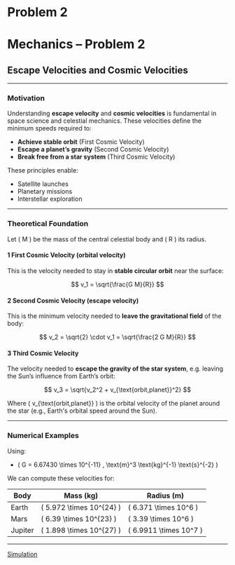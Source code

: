 # Problem 2
# Mechanics – Problem 2

## Escape Velocities and Cosmic Velocities

---

###  Motivation

Understanding **escape velocity** and **cosmic velocities** is fundamental in space science and celestial mechanics. These velocities define the minimum speeds required to:

- **Achieve stable orbit** (First Cosmic Velocity)
- **Escape a planet’s gravity** (Second Cosmic Velocity)
- **Break free from a star system** (Third Cosmic Velocity)

These principles enable:

- Satellite launches  
- Planetary missions  
- Interstellar exploration

---

### Theoretical Foundation

Let \( M \) be the mass of the central celestial body and \( R \) its radius.

#### **1 First Cosmic Velocity** (orbital velocity)

This is the velocity needed to stay in **stable circular orbit** near the surface:

$$
v_1 = \sqrt{\frac{G M}{R}}
$$

#### **2 Second Cosmic Velocity** (escape velocity)

This is the minimum velocity needed to **leave the gravitational field** of the body:

$$
v_2 = \sqrt{2} \cdot v_1 = \sqrt{\frac{2 G M}{R}}
$$

#### **3 Third Cosmic Velocity**

The velocity needed to **escape the gravity of the star system**, e.g. leaving the Sun’s influence from Earth’s orbit:

$$
v_3 = \sqrt{v_2^2 + v_{\text{orbit,planet}}^2}
$$

Where \( v_{\text{orbit,planet}} \) is the orbital velocity of the planet around the star (e.g., Earth's orbital speed around the Sun).

---

###  Numerical Examples

Using:

- \( G = 6.67430 \times 10^{-11} \, \text{m}^3 \text{kg}^{-1} \text{s}^{-2} \)

We can compute these velocities for:

| Body     | Mass (kg)             | Radius (m)           |
|----------|------------------------|-----------------------|
| Earth    | \( 5.972 \times 10^{24} \) | \( 6.371 \times 10^6 \) |
| Mars     | \( 6.39 \times 10^{23} \)  | \( 3.39 \times 10^6 \)  |
| Jupiter  | \( 1.898 \times 10^{27} \) | \( 6.9911 \times 10^7 \) |

---
[Simulation](Sim4.html)
